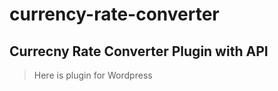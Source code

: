 # currency-rate-converter

## **Currecny Rate Converter** Plugin with API 

> Here is plugin for Wordpress 

